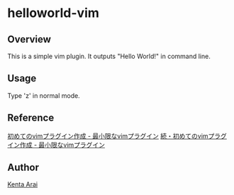 # helloworld-vim

## Overview

This is a simple vim plugin. It outputs "Hello World!" in command line.

## Usage

Type 'z' in normal mode.

## Reference

[初めてのvimプラグイン作成 - 最小限なvimプラグイン](https://qiita.com/bonjin6770@github/items/5847f0baf09edf5c596f)
[続・初めてのvimプラグイン作成 - 最小限なvimプラグイン](https://qiita.com/bonjin6770@github/items/31e60707ecf2ad6c4496)

## Author

[Kenta Arai](https://twitter.com/isKenta14)

